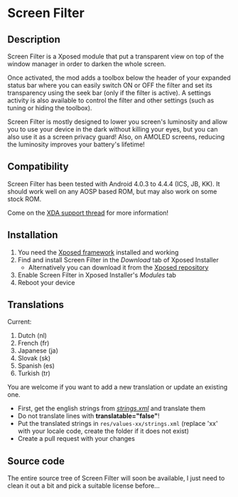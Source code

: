 Screen Filter
=============

Description
-----------

Screen Filter is a Xposed module that put a transparent view on top of the window manager in order to darken the whole screen.

Once activated, the mod adds a toolbox below the header of your expanded status bar where you can easily switch ON or OFF the filter and set its transparency using the seek bar (only if the filter is active).
A settings activity is also available to control the filter and other settings (such as tuning or hiding the toolbox).

Screen Filter is mostly designed to lower you screen's luminosity and allow you to use your device in the dark without killing your eyes, but you can also use it as a screen privacy guard!
Also, on AMOLED screens, reducing the luminosity improves your battery's lifetime!

Compatibility
-------------

Screen Filter has been tested with Android 4.0.3 to 4.4.4 (ICS, JB, KK).
It should work well on any AOSP based ROM, but may also work on some stock ROM.

Come on the [XDA support thread](http://forum.xda-developers.com/xposed/modules/mod-screen-filter-t2893936) for more information!

Installation
------------

1. You need the [Xposed framework](http://forum.xda-developers.com/xposed/xposed-installer-versions-changelog-t2714053) installed and working
1. Find and install Screen Filter in the *Download* tab of Xposed Installer
	* Alternatively you can download it from the [Xposed repository](http://repo.xposed.info/module/com.tonymanou.screenfilter)
1. Enable Screen Filter in Xposed Installer's *Modules* tab
1. Reboot your device

Translations
------------

Current:

1. Dutch (nl)
1. French (fr)
1. Japanese (ja)
1. Slovak (sk)
1. Spanish (es)
1. Turkish (tr)

You are welcome if you want to add a new translation or update an existing one.

* First, get the english strings from *[strings.xml](https://github.com/tonymanou/ScreenFilter/blob/translations/res/values/strings.xml)* and translate them
* Do not translate lines with **translatable="false"**!
* Put the translated strings in ```res/values-xx/strings.xml``` (replace 'xx' with your locale code, create the folder if it does not exist)
* Create a pull request with your changes

Source code
-----------

The entire source tree of Screen Filter will soon be available, I just need to clean it out a bit and pick a suitable license before...
